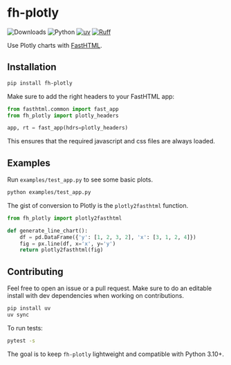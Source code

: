 # fh-plotly

![Downloads](https://img.shields.io/pypi/dm/fh-plotly)
![Python](https://img.shields.io/badge/python-3.10%2B-blue)
[![uv](https://img.shields.io/endpoint?url=https://raw.githubusercontent.com/astral-sh/uv/main/assets/badge/v0.json)](https://github.com/astral-sh/uv)
[![Ruff](https://img.shields.io/endpoint?url=https://raw.githubusercontent.com/astral-sh/ruff/main/assets/badge/v2.json)](https://github.com/astral-sh/ruff)

Use Plotly charts with [FastHTML](https://github.com/AnswerDotAI/fasthtml).


## Installation

```bash
pip install fh-plotly
```

Make sure to add the right headers to your FastHTML app:

```python
from fasthtml.common import fast_app
from fh_plotly import plotly_headers

app, rt = fast_app(hdrs=plotly_headers)
```

This ensures that the required javascript and css files are always loaded.

## Examples

Run `examples/test_app.py` to see some basic plots.

```bash
python examples/test_app.py
```

The gist of conversion to Plotly is the `plotly2fasthtml` function.

```python
from fh_plotly import plotly2fasthtml

def generate_line_chart():
    df = pd.DataFrame({'y': [1, 2, 3, 2], 'x': [3, 1, 2, 4]})
    fig = px.line(df, x='x', y='y')
    return plotly2fasthtml(fig)
```

## Contributing

Feel free to open an issue or a pull request. 
Make sure to do an editable install with dev dependencies when working on contributions.

```bash
pip install uv
uv sync
```

To run tests:

```bash
pytest -s
```

The goal is to keep `fh-plotly` lightweight and compatible with Python 3.10+.
